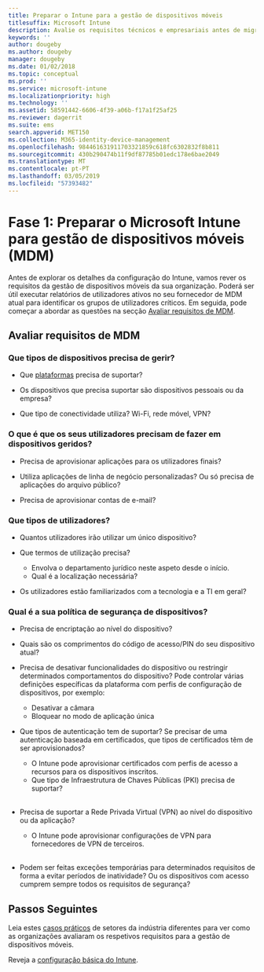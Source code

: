 ```yaml
---
title: Preparar o Intune para a gestão de dispositivos móveis
titlesuffix: Microsoft Intune
description: Avalie os requisitos técnicos e empresariais antes de migrar para o Microsoft Intune.
keywords: ''
author: dougeby
ms.author: dougeby
manager: dougeby
ms.date: 01/02/2018
ms.topic: conceptual
ms.prod: ''
ms.service: microsoft-intune
ms.localizationpriority: high
ms.technology: ''
ms.assetid: 58591442-6606-4f39-a06b-f17a1f25af25
ms.reviewer: dagerrit
ms.suite: ems
search.appverid: MET150
ms.collection: M365-identity-device-management
ms.openlocfilehash: 984461631911703321859c618fc6302832f8b811
ms.sourcegitcommit: 430b290474b11f9df87785b01edc178e6bae2049
ms.translationtype: MT
ms.contentlocale: pt-PT
ms.lasthandoff: 03/05/2019
ms.locfileid: "57393482"
---
```

# <a name="phase-1-prepare-microsoft-intune-for-mobile-device-management-mdm"></a>Fase 1: Preparar o Microsoft Intune para gestão de dispositivos móveis (MDM)

Antes de explorar os detalhes da configuração do Intune, vamos rever os requisitos da gestão de dispositivos móveis da sua organização. Poderá ser útil executar relatórios de utilizadores ativos no seu fornecedor de MDM atual para identificar os grupos de utilizadores críticos. Em seguida, pode começar a abordar as questões na secção [Avaliar requisitos de MDM](migration-guide-prepare.md#assess-mdm-requirements).

## <a name="assess-mdm-requirements"></a>Avaliar requisitos de MDM

### <a name="what-kinds-of-devices-do-you-need-to-manage"></a>Que tipos de dispositivos precisa de gerir?

-   Que [plataformas](supported-devices-browsers.md) precisa de suportar?

-   Os dispositivos que precisa suportar são dispositivos pessoais ou da empresa?

-   Que tipo de conectividade utiliza? Wi-Fi, rede móvel, VPN?

### <a name="what-do-your-users-need-to-do-on-managed-devices"></a>O que é que os seus utilizadores precisam de fazer em dispositivos geridos?

-   Precisa de aprovisionar aplicações para os utilizadores finais?

-   Utiliza aplicações de linha de negócio personalizadas? Ou só precisa de aplicações do arquivo público?

-   Precisa de aprovisionar contas de e-mail?

### <a name="what-kinds-of-users"></a>Que tipos de utilizadores?

-   Quantos utilizadores irão utilizar um único dispositivo?

-   Que termos de utilização precisa?

    -   Envolva o departamento jurídico neste aspeto desde o início.
    -   Qual é a localização necessária?

-   Os utilizadores estão familiarizados com a tecnologia e a TI em geral?

### <a name="what-is-your-device-security-policy"></a>Qual é a sua política de segurança de dispositivos?

- Precisa de encriptação ao nível do dispositivo?

- Quais são os comprimentos do código de acesso/PIN do seu dispositivo atual?

- Precisa de desativar funcionalidades do dispositivo ou restringir determinados comportamentos do dispositivo? Pode controlar várias definições específicas da plataforma com perfis de configuração de dispositivos, por exemplo:
    - Desativar a câmara
    - Bloquear no modo de aplicação única<br/>

- Que tipos de autenticação tem de suportar? Se precisar de uma autenticação baseada em certificados, que tipos de certificados têm de ser aprovisionados?
  - O Intune pode aprovisionar certificados com perfis de acesso a recursos para os dispositivos inscritos.
  -   Que tipo de Infraestrutura de Chaves Públicas (PKI) precisa de suportar?
  <br></br>
- Precisa de suportar a Rede Privada Virtual (VPN) ao nível do dispositivo ou da aplicação?

  -   O Intune pode aprovisionar configurações de VPN para fornecedores de VPN de terceiros.
  <br/><br/>
- Podem ser feitas exceções temporárias para determinados requisitos de forma a evitar períodos de inatividade? Ou os dispositivos com acesso cumprem sempre todos os requisitos de segurança?

## <a name="next-steps"></a>Passos Seguintes
Leia estes [casos práticos](https://customers.microsoft.com/story/mwh-global-now-part-of-stantec-secures-mobile-devices-with-intune) de setores da indústria diferentes para ver como as organizações avaliaram os respetivos requisitos para a gestão de dispositivos móveis.

Reveja a [configuração básica do Intune](migration-guide-setup.md).

